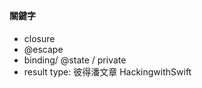**關鍵字**
- closure
- @escape
- binding/ @state / private
- result type: [](https://medium.com/%E5%BD%BC%E5%BE%97%E6%BD%98%E7%9A%84-swift-ios-app-%E9%96%8B%E7%99%BC%E5%95%8F%E9%A1%8C%E8%A7%A3%E7%AD%94%E9%9B%86/%E6%88%90%E5%8A%9F%E5%92%8C%E5%A4%B1%E6%95%97%E4%BA%8C%E6%93%87%E4%B8%80%E7%9A%84-result-type-e234c6fccc9c)彼得潘文章 [](https://www.hackingwithswift.com/books/ios-swiftui/understanding-swifts-result-type)HackingwithSwift